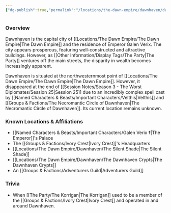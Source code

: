 ```yaml
---
{"dg-publish":true,"permalink":"/locations/the-dawn-empire/dawnhaven/dawnhaven/","tags":["Missing"],"updated":"2025-08-11T11:53:31.877+01:00"}
---
```


### Overview
Dawnhaven is the capital city of [[Locations/The Dawn Empire/The Dawn Empire\|The Dawn Empire]] and the residence of Emperor Galen Verix. The city appears prosperous, featuring well-constructed and attractive buildings. However, as [[Other Information/Display Tags/The Party\|The Party]] ventures off the main streets, the disparity in wealth becomes increasingly apparent.

Dawnhaven is situated at the northwesternmost point of [[Locations/The Dawn Empire/The Dawn Empire\|The Dawn Empire]]. However, it disappeared at the end of [[Session Notes/Season 3 - The Worst Diplomates/Session 25\|Session 25]] due to an incredibly complex spell cast by [[Named Characters & Beasts/Important Characters/Velthis\|Velthis]] and [[Groups & Factions/The Necromantic Circle of Dawnhaven\|The Necromantic Circle of Dawnhaven]]. Its current location remains unknown.

### Known Locations & Affiliations
- [[Named Characters & Beasts/Important Characters/Galen Verix ‡\|The Emperor]]'s Palace 
- The [[Groups & Factions/Ivory Crest\|Ivory Crest]]'s Headquarters
- [[Locations/The Dawn Empire/Dawnhaven/The Silent Shade\|The Silent Shade]] 
- [[Locations/The Dawn Empire/Dawnhaven/The Dawnhaven Crypts\|The Dawnhaven Crypts]]
- An [[Groups & Factions/Adventurers Guild\|Adventurers Guild]]

### Trivia
- When [[The Party/The Korrigan\|The Korrigan]] used to be a member of the [[Groups & Factions/Ivory Crest\|Ivory Crest]] and operated in and around Dawnhaven.